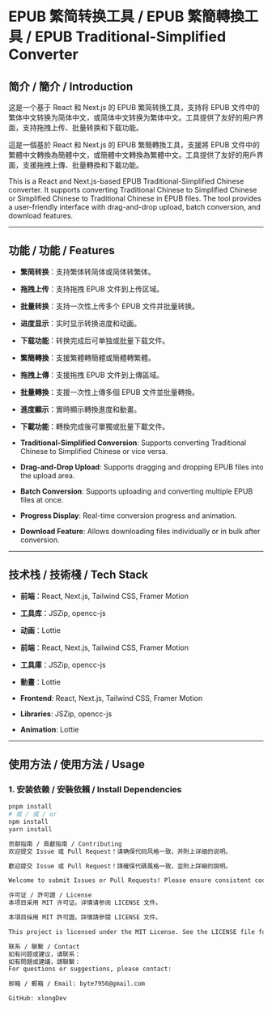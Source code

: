 # EPUB 繁简转换工具 / EPUB 繁簡轉換工具 / EPUB Traditional-Simplified Converter

## 简介 / 簡介 / Introduction

这是一个基于 React 和 Next.js 的 EPUB 繁简转换工具，支持将 EPUB 文件中的繁体中文转换为简体中文，或简体中文转换为繁体中文。工具提供了友好的用户界面，支持拖拽上传、批量转换和下载功能。

這是一個基於 React 和 Next.js 的 EPUB 繁簡轉換工具，支援將 EPUB 文件中的繁體中文轉換為簡體中文，或簡體中文轉換為繁體中文。工具提供了友好的用戶界面，支援拖拽上傳、批量轉換和下載功能。

This is a React and Next.js-based EPUB Traditional-Simplified Chinese converter. It supports converting Traditional Chinese to Simplified Chinese or Simplified Chinese to Traditional Chinese in EPUB files. The tool provides a user-friendly interface with drag-and-drop upload, batch conversion, and download features.

---

## 功能 / 功能 / Features

- **繁简转换**：支持繁体转简体或简体转繁体。
- **拖拽上传**：支持拖拽 EPUB 文件到上传区域。
- **批量转换**：支持一次性上传多个 EPUB 文件并批量转换。
- **进度显示**：实时显示转换进度和动画。
- **下载功能**：转换完成后可单独或批量下载文件。

- **繁簡轉換**：支援繁體轉簡體或簡體轉繁體。
- **拖拽上傳**：支援拖拽 EPUB 文件到上傳區域。
- **批量轉換**：支援一次性上傳多個 EPUB 文件並批量轉換。
- **進度顯示**：實時顯示轉換進度和動畫。
- **下載功能**：轉換完成後可單獨或批量下載文件。

- **Traditional-Simplified Conversion**: Supports converting Traditional Chinese to Simplified Chinese or vice versa.
- **Drag-and-Drop Upload**: Supports dragging and dropping EPUB files into the upload area.
- **Batch Conversion**: Supports uploading and converting multiple EPUB files at once.
- **Progress Display**: Real-time conversion progress and animation.
- **Download Feature**: Allows downloading files individually or in bulk after conversion.

---

## 技术栈 / 技術棧 / Tech Stack

- **前端**：React, Next.js, Tailwind CSS, Framer Motion
- **工具库**：JSZip, opencc-js
- **动画**：Lottie

- **前端**：React, Next.js, Tailwind CSS, Framer Motion
- **工具庫**：JSZip, opencc-js
- **動畫**：Lottie

- **Frontend**: React, Next.js, Tailwind CSS, Framer Motion
- **Libraries**: JSZip, opencc-js
- **Animation**: Lottie

---

## 使用方法 / 使用方法 / Usage

### 1. 安装依赖 / 安裝依賴 / Install Dependencies

```bash
pnpm install
# 或 / 或 / or
npm install
yarn install

贡献指南 / 貢獻指南 / Contributing
欢迎提交 Issue 或 Pull Request！请确保代码风格一致，并附上详细的说明。

歡迎提交 Issue 或 Pull Request！請確保代碼風格一致，並附上詳細的說明。

Welcome to submit Issues or Pull Requests! Please ensure consistent code style and provide detailed descriptions.

许可证 / 許可證 / License
本项目采用 MIT 许可证。详情请参阅 LICENSE 文件。

本項目採用 MIT 許可證。詳情請參閱 LICENSE 文件。

This project is licensed under the MIT License. See the LICENSE file for details.

联系 / 聯繫 / Contact
如有问题或建议，请联系：
如有問題或建議，請聯繫：
For questions or suggestions, please contact:

邮箱 / 郵箱 / Email: byte7956@gmail.com

GitHub: xlongDev